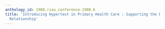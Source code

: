 ```yaml
---
anthology_id: 1988.riao_conference-1988.6
title: 'Introducing Hypertext in Primary Health Care : Supporting the Doctor-Patient
  Relationship'
---
```

